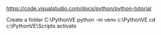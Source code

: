 https://code.visualstudio.com/docs/python/python-tutorial

Create a folder C:\PythonVE
python -m venv c:\PythonVE
cd c:\PythonVE\Scripts
activate